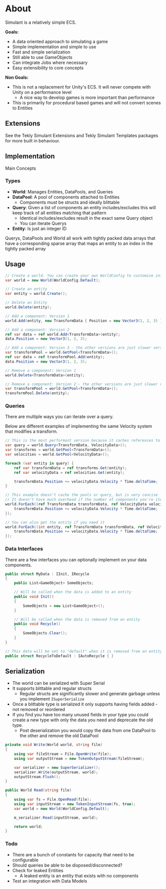 # About
Simulant is a relatively simple ECS.

**Goals:**
- A data oriented approach to simulating a game
- Simple implementation and simple to use
- Fast and simple serialization
- Still able to use GameObjects
- Can integrate Jobs where necessary
- Easy extensibility to core concepts

**Non Goals:**
- This is not a replacement for Unity's ECS. It will never compete with Unity on a performance level
  - A nice way to develop games is more important than performance
- This is primarily for procedural based games and will not convert scenes to Entities

## Extensions
See the Tekly Simulant Extensions and Tekly Simulant Templates packages for more built in behaviour.

## Implementation

Main Concepts

### Types 
- **World**: Manages Entities, DataPools, and Queries
- **DataPool**: A pool of components attached to Entities
  - Components must be structs and ideally blittable
- **Query**: Given a list of components an entity includes/excludes this will keep track of all entities matching that pattern
  - Identical includes/excludes result in the exact same Query object
  - You can iterate Querys
- **Entity**: Is just an integer ID

Querys, DataPools and World all work with tightly packed data arrays that have a corresponding sparse array that maps an entity to an index in the tightly packed array

## Usage

```csharp
// Create a world. You can create your own WorldConfig to customize initial entity and component capacity
var world = new World(WorldConfig.Default);

// Create an entity
var entity = world.Create();

// Delete an Entity
world.Delete(entity);

// Add a component: Version 1
world.Add(entity, new TransformData { Position = new Vector3(1, 2, 3) });

// Add a component: Version 2
ref var data = ref world.Add<TransformData>(entity);
data.Position = new Vector3(1, 2, 3);

// Add a component: Version 3 - the other versions are just slower version of this
var transformPool = world.GetPool<TransformData>();
ref var data = ref transformPool.Add(entity);
data.Position = new Vector3(1, 2, 3);

// Remove a component: Version 1
world.Delete<TransformData>(entity);

// Remove a component: Version 2 - the other versions are just slower versions of this
var transformPool = world.GetPool<TransformData>();
transformPool.Delete(entity);
```

### Queries

There are multiple ways you can iterate over a query.

Below are different examples of implementing the same Velocity system that modifies a transform.

```csharp
// This is the most performant version because it caches references to the query and pools
var query = world.Query<TransformData, VelocityData>();
var transforms = world.GetPool<TransformData>();
var velocities = world.GetPool<VelocityData>();

foreach (var entity in query) {
	ref var transformData = ref transforms.Get(entity);
	ref var velocityData = ref velocities.Get(entity);

	transformData.Position += velocityData.Velocity * Time.deltaTime;
}
```

```csharp
// This example doesn't cache the pools or query, but is very concise
// It doesn't have much overhead if the number of components you're iterating is large
world.ForEach((ref TransformData transformData, ref VelocityData velocityData) => {
    transformData.Position += velocityData.Velocity * Time.deltaTime;
});

// You can also get the entity if you need it
world.ForEach((int entity, ref TransformData transformData, ref VelocityData velocityData) => {
    transformData.Position += velocityData.Velocity * Time.deltaTime;
});
```

### Data Interfaces
There are a few interfaces you can optionally implement on your data components.

```csharp
public struct MyData : IInit, IRecycle
{
	public List<GameObject> SomeObjects;

	// Will be called when the data is added to an entity
	public void Init()
	{
		SomeObjects = new List<GameObject>();
	}

	// Will be called when the data is removed from an entity
	public void Recycle()
	{
		SomeObjects.Clear();
	}
}

// This data will be set to "default" when it is removed from an entity
public struct RecycleToDefault : IAutoRecycle { }
```

## Serialization
- The world can be serialized with Super Serial
- It supports blittable and regular structs
  - Regular structs are significantly slower and generate garbage unless you implement `ISuperSerialize`
- Once a blittable type is serialized it only supports having fields added - not removed or reordered
- If you find you have too many unused fields in your type you could create a new type with only the data you need and deprecate the old type.
  - Post deserialization you would copy the data from one DataPool to the other and remove the old DataPool

```csharp
private void Write(World world, string file)
{
	using var fileStream = File.OpenWrite(file);
	using var outputStream = new TokenOutputStream(fileStream);

	var serializer = new SuperSerializer();
	serializer.Write(outputStream, world);
	outputStream.Flush();
}

public World Read(string file)
{
	using var fs = File.OpenRead(file);
	using var inputStream = new TokenInputStream(fs, true);
	var world = new World(WorldConfig.Default);

	m_serializer.Read(inputStream, world);

	return world;
}
```

### Todo

- There are a bunch of constants for capacity that need to be configurable
- Should queries be able to be disposed/disconnected?
- Check for leaked Entities
  - A leaked entity is an entity that exists with no components
- Test an integration with Data Models
